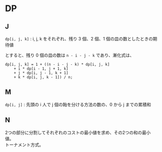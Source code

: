 # DP

## J
`dp[i, j, k]` : i, j, k をそれぞれ、残り 3 個、2 個、1 個の皿の数としたときの期待値

とすると、残り 0 個の皿の数は `n - i - j - k` であり、漸化式は、
```
dp[i, j, k] = 1 + ((n - i - j - k) * dp[i, j, k]
	+ i * dp[i - 1, j + 1, k]
	+ j * dp[i, j - 1, k + 1]
	+ k * dp[i, j, k - 1]) / n;
```

## M
`dp[i, j]` : 先頭の i 人で j 個の飴を分ける方法の数の、0 から j までの累積和

## N
2つの部分に分割してそれぞれのコストの最小値を求め、その2つの和の最小値。  
トーナメント方式。
